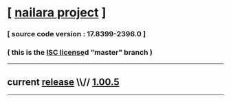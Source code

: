 
# [ [nailara project](http://www.nailara.net/) ]

### [ source code version : 17.8399-2396.0 ]

### ( this is the [ISC license](license)d "master" branch )
---
## current [release](https://github.com/anotherlink/nailara/releases) \\\\// [1.00.5](https://github.com/anotherlink/nailara/releases/tag/1.00.5)
---
